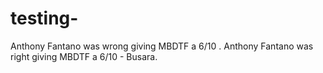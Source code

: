 # testing-
Anthony Fantano was wrong giving MBDTF a 6/10 .
Anthony Fantano was right giving MBDTF a 6/10 - Busara.
